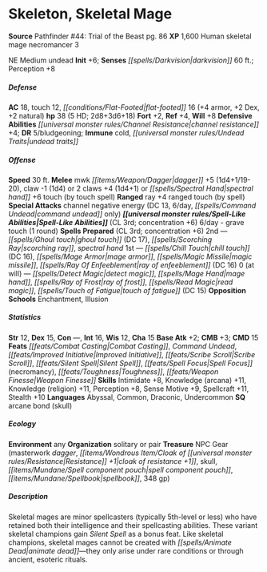 ﻿---
cssclass: [monsters]
title1: Skeleton, Skeletal Mage
title2: Skeletal Mage
CR: 5
sources:
- name: 'Pathfinder #44: Trial of the Beast'
  page: 86
  link: http://paizo.com/store/games/roleplayingGames/p/pathfinderRPG/paizo/pathfinderAdventurePath/carrionCrown/v5748btpy8j5s
XP: 1600
race: Human
classes:
- skeletal mage necromancer 3
alignment: NE
size: Medium
type: undead
initiative:
  bonus: 6
senses:
  darkvision: 60
AC:
  AC: 18
  touch: 12
  flat_footed: 16
  components:
    armor: 4
    dex: 2
    natural: 2
HP:
  HP: 38
  long: 2d8+3d6+18
  HD: 5
saves:
  fort: 2
  ref: 4
  will: 8
defensive_abilities:
- channel resistance +4
DR:
- amount: 5
  weakness: bludgeoning
immunities:
- cold
- undead traits
speeds:
  base: 30
attacks:
  melee:
  - - text: mwk dagger +5 (1d4+1/19-20)
      entries:
      - - damage: 1d4+1
          crit_range: 19-20
      attack: mwk dagger
      bonus:
      - 5
    - text: claw -1 (1d4)
      entries:
      - - damage: 1d4
      attack: claw
      bonus:
      - -1
  - - text: 2 claws +4 (1d4+1)
      entries:
      - - damage: 1d4+1
      count: 2
      attack: claws
      bonus:
      - 4
  - - text: spectral hand +6 touch (by touch spell)
      entries:
      - - effect: by touch spell
      attack: spectral hand
      bonus:
      - 6
      touch: true
  ranged:
  - - text: ray +4 ranged touch (by spell)
      entries:
      - - effect: by spell
      attack: ray
      bonus:
      - 4
      touch: true
  special:
  - channel negative energy (DC 13, 6/day, command undead only)
spell_like_abilities:
  entries:
  - name: grave touch
    source: default
    freq: 6/day
    other: 1 round
  sources:
  - name: default
    CL: 3
    concentration: 6
spells:
  entries:
  - name: ghoul touch
    source: Skeletal Mage Necromancer
    level: 2
    DC: 17
  - name: scorching ray
    source: Skeletal Mage Necromancer
    level: 2
  - name: spectral hand
    source: Skeletal Mage Necromancer
    level: 2
  - name: chill touch
    source: Skeletal Mage Necromancer
    level: 1
    DC: 16
  - name: mage armor
    source: Skeletal Mage Necromancer
    level: 1
  - name: magic missile
    source: Skeletal Mage Necromancer
    level: 1
  - name: ray of enfeeblement
    source: Skeletal Mage Necromancer
    level: 1
    DC: 16
  - name: detect magic
    source: Skeletal Mage Necromancer
    level: 0
  - name: mage hand
    source: Skeletal Mage Necromancer
    level: 0
  - name: ray of frost
    source: Skeletal Mage Necromancer
    level: 0
  - name: read magic
    source: Skeletal Mage Necromancer
    level: 0
  - name: touch of fatigue
    source: Skeletal Mage Necromancer
    level: 0
    DC: 15
  sources:
  - name: Skeletal Mage Necromancer
    type: prepared
    CL: 3
    concentration: 6
    slots:
      0: at-will
    opposition_schools:
    - enchantment
    - illusion
ability_scores:
  STR: 12
  DEX: 15
  CON:
  INT: 16
  WIS: 12
  CHA: 15
BAB: 2
CMB: 3
CMD: 15
feats:
- name: Combat Casting
- name: Command Undead
- is_bonus: true
  name: Improved Initiative
- name: Scribe Scroll
- is_bonus: true
  name: Silent Spell
- name: Spell Focus (necromancy)
- name: Toughness
- name: Weapon Finesse
skills:
  Intimidate: 8
  Knowledge (arcana): 11
  Knowledge (religion): 11
  Perception: 8
  Sense Motive: 9
  Spellcraft: 11
  Stealth: 10
languages:
- Abyssal
- Common
- Draconic
- Undercommon
special_qualities:
- arcane bond (skull)
ecology:
  environment: any
  organization: solitary or pair
  treasure_type: NPC Gear
  treasure:
  - masterwork dagger
  - cloak of resistance +1
  - skull
  - spell component pouch
  - spellbook
  - 348 gp
desc_long: Skeletal mages are minor spellcasters (typically 5th-level or less) who
  have retained both their intelligence and their spellcasting abilities. These variant
  skeletal champions gain Silent Spell as a bonus feat. Like skeletal champions, skeletal
  mages cannot be created with animate dead-they only arise under rare conditions
  or through ancient, esoteric rituals.

---

# Skeleton, Skeletal Mage

**Source** Pathfinder #44: Trial of the Beast pg. 86
**XP** 1,600
Human skeletal mage necromancer 3

NE Medium undead
**Init** +6; **Senses** _[[spells/Darkvision|darkvision]]_ 60 ft.; Perception +8

##### Defense

**AC** 18, touch 12, _[[conditions/Flat-Footed|flat-footed]]_ 16 (+4 armor, +2 Dex, +2 natural)
**hp** 38 (5 HD; 2d8+3d6+18)
**Fort** +2, **Ref** +4, **Will** +8
**Defensive Abilities** _[[universal monster rules/Channel Resistance|channel resistance]]_ +4; **DR** 5/bludgeoning; **Immune** cold, _[[universal monster rules/Undead Traits|undead traits]]_

##### Offense
**Speed** 30 ft.
**Melee** mwk _[[items/Weapon/Dagger|dagger]]_ +5 (1d4+1/19-20), claw -1 (1d4) or 2 claws +4 (1d4+1) or _[[spells/Spectral Hand|spectral hand]]_ +6 touch (by touch spell)
**Ranged** ray +4 ranged touch (by spell)
**Special Attacks** channel negative energy (DC 13, 6/day, _[[spells/Command Undead|command undead]]_ only)
**_[[universal monster rules/Spell-Like Abilities|Spell-Like Abilities]]_** (CL 3rd; concentration +6)
6/day - grave touch (1 round)
**Spells Prepared** (CL 3rd; concentration +6)
2nd — _[[spells/Ghoul touch|ghoul touch]]_ (DC 17), _[[spells/Scorching Ray|scorching ray]]_, _spectral hand_
1st — _[[spells/Chill Touch|chill touch]]_ (DC 16), _[[spells/Mage Armor|mage armor]]_, _[[spells/Magic Missile|magic missile]]_, _[[spells/Ray Of Enfeeblement|ray of enfeeblement]]_ (DC 16)
0 (at will) — _[[spells/Detect Magic|detect magic]]_, _[[spells/Mage Hand|mage hand]]_, _[[spells/Ray of Frost|ray of frost]]_, _[[spells/Read Magic|read magic]]_, _[[spells/Touch of Fatigue|touch of fatigue]]_ (DC 15)
**Opposition Schools** Enchantment, Illusion

##### Statistics
**Str** 12, **Dex** 15, **Con** —, **Int** 16, **Wis** 12, **Cha** 15
**Base Atk** +2; **CMB** +3; **CMD** 15
**Feats** _[[feats/Combat Casting|Combat Casting]]_, _Command Undead_, _[[feats/Improved Initiative|Improved Initiative]]_, _[[feats/Scribe Scroll|Scribe Scroll]]_, _[[feats/Silent Spell|Silent Spell]]_, _[[feats/Spell Focus|Spell Focus]]_ (necromancy), _[[feats/Toughness|Toughness]]_, _[[feats/Weapon Finesse|Weapon Finesse]]_
**Skills** Intimidate +8, Knowledge (arcana) +11, Knowledge (religion) +11, Perception +8, Sense Motive +9, Spellcraft +11, Stealth +10
**Languages** Abyssal, Common, Draconic, Undercommon
**SQ** arcane bond (skull)

##### Ecology

**Environment** any
**Organization** solitary or pair
**Treasure** NPC Gear (masterwork _dagger_, _[[items/Wondrous Item/Cloak of _[[universal monster rules/Resistance|Resistance]]_ +1|cloak of _resistance_ +1]]_, skull, _[[items/Mundane/Spell component pouch|spell component pouch]]_, _[[items/Mundane/Spellbook|spellbook]]_, 348 gp)

##### Description

Skeletal mages are minor spellcasters (typically 5th-level or less) who have retained both their intelligence and their spellcasting abilities. These variant skeletal champions gain _Silent Spell_ as a bonus feat. Like skeletal champions, skeletal mages cannot be created with _[[spells/Animate Dead|animate dead]]_—they only arise under rare conditions or through ancient, esoteric rituals.